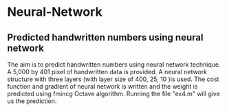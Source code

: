 # Neural-Network
## Predicted handwritten numbers using neural network
The aim is to predict handwritten numbers using neural network technique. A 5,000 by 401 pixel of handwritten data is provided. A neural network structure with three layers (with layer size of 400, 25, 10 )is used. The cost function and gradient of neural network is written and the weight is predicted using fmincg Octave algorithm. Running the file "ex4.m" will give us the prediction. 
